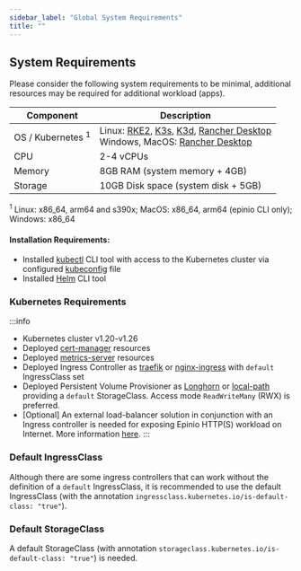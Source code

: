 ```yaml
---
sidebar_label: "Global System Requirements"
title: ""
---
```


## System Requirements

Please consider the following system requirements to be minimal, additional resources may be required for additional workload (apps).

| Component | Description |
| --- | --- |
| OS / Kubernetes <sup>1</sup> | Linux: [RKE2](../../howtos/install_epinio_on_rke.md), [K3s](../../howtos/install_epinio_on_k3s.md),   [K3d](../../howtos/install_epinio_on_k3d.md), [Rancher Desktop](../../howtos/install_epinio_on_rancher_desktop.md)<br/>Windows, MacOS: [Rancher Desktop](../../howtos/install_epinio_on_rancher_desktop.md) |
| CPU | 2-4 vCPUs |
| Memory | 8GB RAM (system memory + 4GB) |
| Storage | 10GB Disk space (system disk + 5GB) |

<sup>1</sup> Linux: x86_64, arm64 and s390x; MacOS: x86_64, arm64 (epinio CLI only); Windows: x86_64

 #### Installation Requirements:
 * Installed [kubectl](https://kubernetes.io/docs/tasks/tools/#kubectl) CLI tool with access to the Kubernetes cluster via configured [kubeconfig](https://kubernetes.io/docs/concepts/configuration/organize-cluster-access-kubeconfig/#the-kubeconfig-environment-variable) file
 * Installed [Helm](https://helm.sh/docs/intro/install/) CLI tool

### Kubernetes Requirements
:::info
* Kubernetes cluster v1.20-v1.26
* Deployed [cert-manager](https://cert-manager.io/docs/installation/helm/) resources
* Deployed [metrics-server](https://github.com/kubernetes-sigs/metrics-server#installation) resources
* Deployed Ingress Controller as [traefik](https://doc.traefik.io/traefik/getting-started/install-traefik/#use-the-helm-chart) or [nginx-ingress](https://docs.nginx.com/nginx-ingress-controller/installation/installation-with-helm/) with `default` IngressClass set
* Deployed Persistent Volume Provisioner as [Longhorn](https://longhorn.io) or [local-path](https://github.com/rancher/local-path-provisioner) providing a `default` StorageClass. Access mode `ReadWriteMany` (RWX) is preferred.
* [Optional] An external load-balancer solution in conjunction with an Ingress controller is needed for exposing Epinio HTTP(S) workload on Internet. More information [here](../../howtos/provision_external_ip_for_local_kubernetes). <!--REVISIT the link-->
:::

### Default IngressClass

Although there are some ingress controllers that can work without the definition of a `default` IngressClass, it is recommended to use the default IngressClass (with the annotation `ingressclass.kubernetes.io/is-default-class: "true"`).

### Default StorageClass

A default StorageClass (with annotation `storageclass.kubernetes.io/is-default-class: "true"`) is needed.
